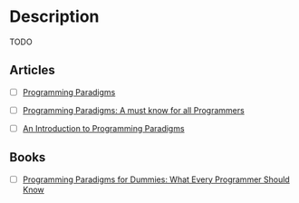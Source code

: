 # Description

TODO


## Articles

- [ ] [Programming Paradigms](https://medium.com/analytics-vidhya/programming-paradigms-cb560f5125a1)
- [ ] [Programming Paradigms: A must know for all Programmers](https://hackr.io/blog/programming-paradigms)
- [ ] [An Introduction to Programming Paradigms](https://digitalfellows.commons.gc.cuny.edu/2018/03/12/an-introduction-to-programming-paradigms/)



## Books

- [ ] [Programming Paradigms for Dummies: What Every Programmer Should Know](https://www.info.ucl.ac.be/~pvr/VanRoyChapter.pdf)
